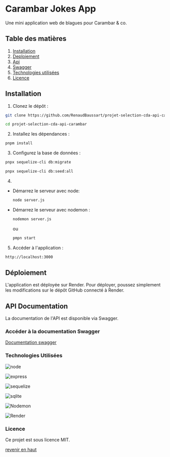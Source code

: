 # Carambar Jokes App

Une mini application web de blagues pour Carambar & co.

## Table des matières
1. [Installation](#installation)
2. [Deploiement](#deploiement)
3. [Api](#api-documentation)
4. [Swagger](#accéder-à-la-documentation-swagger)
5. [Technologies utilisées](#technologies-utilisées)
6. [Licence](#licence)

## Installation 

1. Clonez le dépôt : 
  ```bash
  git clone https://github.com/RenaudBaussart/projet-selection-cda-api-carambar
  ```

  ```bash
  cd projet-selection-cda-api-carambar
  ```

2. Installez les dépendances :

  ```bash
  pnpm install
  ```

3. Configurez la base de données :

  ```bash
  pnpx sequelize-cli db:migrate
  ```

  ```bash
  pnpx sequelize-cli db:seed:all
  ```

4. 
- Démarrez le serveur avec node:

  ```bash
  node server.js
  ```

- Démarrez le serveur avec nodemon :

  ```bash
  nodemon server.js
  ```
  ou
  ```bash
  pmpn start
  ```

5. Accéder à l'application :
  
  ```bash
  http://localhost:3000
  ```

## Déploiement
L'application est déployée sur Render. Pour déployer, poussez simplement les modifications sur le dépôt GitHub connecté à Render.

## API Documentation

La documentation de l'API est disponible via Swagger.

### Accéder à la documentation Swagger

[Documentation swagger]()

### Technologies Utilisées

![node](https://img.shields.io/badge/Node.js-43853D?style=for-the-badge&logo=node.js&logoColor=white)

![express](https://img.shields.io/badge/Express.js-404D59?style=for-the-badge)

![sequelize](  https://img.shields.io/badge/sequelize-323330?style=for-the-badge&logo=sequelize&logoColor=blue)

![sqlite](https://img.shields.io/badge/SQLite-07405E?style=for-the-badge&logo=sqlite&logoColor=white)

![Nodemon](https://img.shields.io/badge/NODEMON-%23323330.svg?style=for-the-badge&logo=nodemon&logoColor=%BBDEAD)

![Render](https://img.shields.io/badge/Render-%46E3B7.svg?style=for-the-badge&logo=render&logoColor=white)

### Licence

Ce projet est sous licence MIT.

[revenir en haut](#table-des-matières)